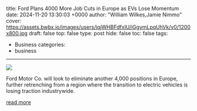 title: Ford Plans 4000 More Job Cuts in Europe as EVs Lose Momentum
date: 2024-11-20 13:30:03 +0000
author: "William Wilkes,Jamie Nimmo"
cover: https://assets.bwbx.io/images/users/iqjWHBFdfxIU/iGgymLpqUhVk/v0/1200x800.jpg
draft: false
top: false
type: post
hide: false
toc: false
tags:
  - Business
categories:
  - business
---

![](https://assets.bwbx.io/images/users/iqjWHBFdfxIU/iGgymLpqUhVk/v0/1200x800.jpg)

Ford Motor Co. will look to eliminate another 4,000 positions in Europe, further retrenching from a region where the transition to electric vehicles is losing traction industrywide.

[read more](https://www.bloomberg.com/news/articles/2024-11-20/ford-plans-4-000-more-job-cuts-in-europe-as-evs-lose-momentum)

